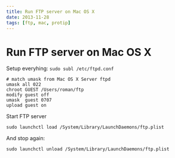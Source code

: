 ```yaml
---
title: Run FTP server on Mac OS X
date: 2013-11-28
tags: [ftp, mac, protip]
---
```


# Run FTP server on Mac OS X

Setup everyhing: `sudo subl /etc/ftpd.conf`

```
# match umask from Mac OS X Server ftpd
umask all 022
chroot GUEST /Users/roman/ftp
modify guest off
umask  guest 0707
upload guest on
```

Start FTP server

```
sudo launchctl load /System/Library/LaunchDaemons/ftp.plist
```

And stop again:

`sudo launchctl unload /System/Library/LaunchDaemons/ftp.plist`
